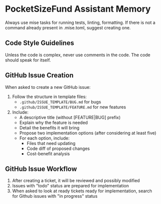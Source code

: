 # PocketSizeFund Assistant Memory

Always use mise tasks for running tests, linting, formatting. If there is not a command already present in .mise.toml, suggest creating one.

## Code Style Guidelines

Unless the code is complex, never use comments in the code. The code should speak for itself.

## GitHub Issue Creation

When asked to create a new GitHub issue:

1. Follow the structure in template files:
   - `.github/ISSUE_TEMPLATE/BUG.md` for bugs
   - `.github/ISSUE_TEMPLATE/FEATURE.md` for new features
2. Include:
   - A descriptive title (without [FEATURE|BUG] prefix)
   - Explain why the feature is needed
   - Detail the benefits it will bring
   - Propose two implementation options (after considering at least five)
   - For each option, include:
     - Files that need updating
     - Code diff of proposed changes
     - Cost-benefit analysis

## GitHub Issue Workflow

1. After creating a ticket, it will be reviewed and possibly modified
2. Issues with "todo" status are prepared for implementation
3. When asked to look at ready tickets ready for implementation, search for Github issues with "in progress" status
